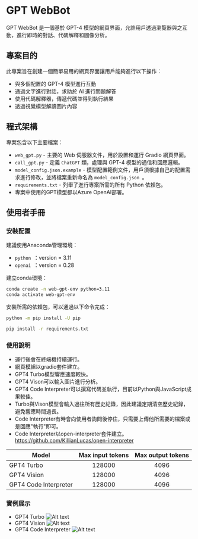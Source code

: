 # GPT WebBot

GPT WebBot 是一個基於 GPT-4 模型的網頁界面，允許用戶透過瀏覽器與之互動，進行即時的對話、代碼解釋和圖像分析。

## 專案目的

此專案旨在創建一個簡單易用的網頁界面讓用戶能夠進行以下操作：

- 與多個配置的 GPT-4 模型進行互動
- 通過文字進行對話，求助於 AI 進行問題解答
- 使用代碼解釋器，傳遞代碼並得到執行結果
- 透過視覺模型解讀圖片內容

## 程式架構

專案包含以下主要檔案：

- `web_gpt.py` - 主要的 Web 伺服器文件，用於設置和運行 Gradio 網頁界面。
- `call_gpt.py` - 定義 `ChatGPT` 類，處理與 GPT-4 模型的通信和回應邏輯。
- `model_config.json.example` - 模型配置範例文件，用戶須根據自己的配置需求進行修改，並將檔案重新命名為 `model_config.json `。
- `requirements.txt` - 列舉了進行專案所需的所有 Python 依賴包。
- 專案中使用的GPT模型都以Azure OpenAI部署。

## 使用者手冊

### 安裝配置

建議使用Anaconda管理環境：
- `python `：version = 3.11
- `openai `：version = 0.28

建立conda環境：
```bash
conda create -n web-gpt-env python=3.11
conda activate web-gpt-env
```

安裝所需的依賴包，可以通過以下命令完成：

```bash
python -m pip install -U pip
```

```bash
pip install -r requirements.txt
```

### 使用說明

- 運行後會在終端機持續運行。
- 網頁模組以gradio套件建立。
- GPT4 Turbo模型響應速度較快。
- GPT4 Vison可以輸入圖片進行分析。
- GPT4 Code Interpreter可以撰寫代碼並執行，目前以Python與JavaScript成果較佳。
- Turbo與Vison模型會輸入過往所有歷史紀錄，因此建議定期清空歷史紀錄，避免響應時間過長。
- Code Interpreter有時會向使用者詢問後停住，只需要上傳他所需要的檔案或是回應"執行"即可。
- Code Interpreter以open-interpreter套件建立。 https://github.com/KillianLucas/open-interpreter

| Model | Max input tokens | Max output tokens |
| ------ | :------: | :------: |
| GPT4 Turbo | 128000 | 4096 |
| GPT4 Vision | 128000 | 4096 |
| GPT4 Code Interpreter | 128000 | 4096 |


### 實例展示

- GPT4 Turbo
![Alt text](image/gpt4-turbo.gif)
- GPT4 Vision
![Alt text](image/gpt4-v.gif)
- GPT4 Code Interpreter
![Alt text](image/gpt4-interpreter.gif)